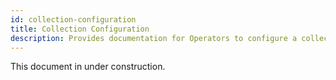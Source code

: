 ```yaml
---
id: collection-configuration
title: Collection Configuration
description: Provides documentation for Operators to configure a collection using the Cumulus dashboard.
---
```


This document in under construction.
